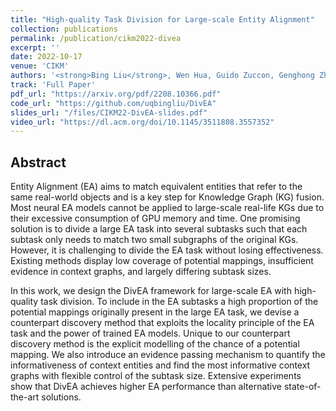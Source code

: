 ```yaml
---
title: "High-quality Task Division for Large-scale Entity Alignment"
collection: publications
permalink: /publication/cikm2022-divea
excerpt: ''
date: 2022-10-17
venue: 'CIKM'
authors: '<strong>Bing Liu</strong>, Wen Hua, Guido Zuccon, Genghong Zhao, Xia Zhang'
track: 'Full Paper'
pdf_url: "https://arxiv.org/pdf/2208.10366.pdf"
code_url: "https://github.com/uqbingliu/DivEA"
slides_url: "/files/CIKM22-DivEA-slides.pdf"
video_url: "https://dl.acm.org/doi/10.1145/3511808.3557352"
---
```


## Abstract


Entity Alignment (EA) aims to match equivalent entities that refer to the same real-world objects and is a key step for Knowledge Graph (KG) fusion. Most neural EA models cannot be applied to large-scale real-life KGs due to their excessive consumption of GPU memory and time.
One promising solution is to divide a large EA task into several subtasks such that each subtask only needs to match two small subgraphs of the original KGs. However, it is challenging to divide the EA task without losing effectiveness. Existing methods display low coverage of potential mappings, insufficient evidence in context graphs, and largely differing subtask sizes.

In this work, we design the DivEA framework for large-scale EA with high-quality task division.
To include in the EA subtasks a high proportion of the potential mappings originally present in the large EA task, we devise a counterpart discovery method that exploits the locality principle of the EA task and the power of trained EA models. Unique to our counterpart discovery method is the explicit modelling of the chance of a potential mapping.
We also introduce an evidence passing mechanism to quantify the informativeness of context entities and find the most informative context graphs with flexible control of the subtask size.
Extensive experiments show that DivEA achieves higher EA  performance than alternative state-of-the-art solutions.
